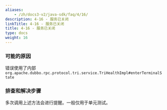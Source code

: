 ```yaml
---
aliases:
    - /zh/docs3-v2/java-sdk/faq/4/16/
description: 4-16 - 服务已关闭
linkTitle: 4-16 - 服务已关闭
title: 4-16 - 服务已关闭
type: docs
weight: 16
---
```



### 可能的原因

错误使用了内部 `org.apache.dubbo.rpc.protocol.tri.service.TriHealthImpl#enterTerminalState`

### 排查和解决步骤

多次调用上述方法会进行提醒。一般仅用于单元测试。